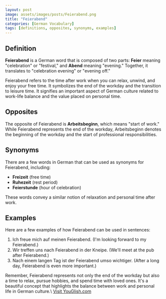 ```yaml
---
layout: post
image: assets/images/posts/Feierabend.png
title: "Feierabend"
categories: [German Vocabulary]
tags: [definitions, opposites, synonyms, examples]
---
```


## Definition

**Feierabend** is a German word that is composed of two parts: **Feier** meaning "celebration" or "festival," and **Abend** meaning "evening." Together, it translates to "celebration evening" or "evening off." 

Feierabend refers to the time after work when you can relax, unwind, and enjoy your free time. It symbolizes the end of the workday and the transition to leisure time. It signifies an important aspect of German culture related to work-life balance and the value placed on personal time.

## Opposites

The opposite of Feierabend is **Arbeitsbeginn**, which means "start of work." While Feierabend represents the end of the workday, Arbeitsbeginn denotes the beginning of the workday and the start of professional responsibilities.

## Synonyms

There are a few words in German that can be used as synonyms for Feierabend, including:

- **Freizeit** (free time)
- **Ruhezeit** (rest period)
- **Feierstunde** (hour of celebration)

These words convey a similar notion of relaxation and personal time after work.

## Examples

Here are a few examples of how Feierabend can be used in sentences:

1. Ich freue mich auf meinen Feierabend. (I'm looking forward to my Feierabend.)
2. Wir treffen uns nach Feierabend in der Kneipe. (We'll meet at the pub after Feierabend.)
3. Nach einem langen Tag ist der Feierabend umso wichtiger. (After a long day, Feierabend is even more important.)

Remember, Feierabend represents not only the end of the workday but also a time to relax, pursue hobbies, and spend time with loved ones. It's a beautiful concept that highlights the balance between work and personal life in German culture.\ <a id="yg-widget-0" class="youglish-widget" data-query="Feierabend" data-lang="german" data-components="8412" data-auto-start="0" data-bkg-color="theme_light" data-title="How%20to%20pronounce%20Feierabend%20in%20German"  rel="nofollow" href="https://youglish.com">Visit YouGlish.com</a><script async src="https://youglish.com/public/emb/widget.js" charset="utf-8"></script>